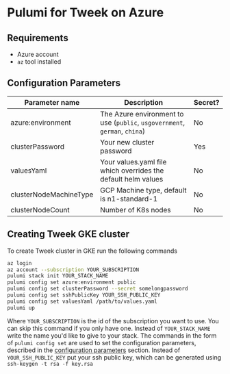 # Pulumi for Tweek on Azure

## Requirements
 * Azure account
 * `az` tool installed

## Configuration Parameters
|Parameter name|Description|Secret?|
|----|----|----|
|azure:environment|The Azure environment to use (`public`, `usgovernment`, `german`, `china`)|No|
|clusterPassword|Your new cluster password|Yes|
|valuesYaml|Your values.yaml file which overrides the default helm values|No|
|clusterNodeMachineType|GCP Machine type, default is n1-standard-1|No|
|clusterNodeCount|Number of K8s nodes|No|

## Creating Tweek GKE cluster
To create Tweek cluster in GKE run the following commands

```bash
az login
az account --subscription YOUR_SUBSCRIPTION
pulumi stack init YOUR_STACK_NAME
pulumi config set azure:environment public
pulumi config set clusterPassword --secret somelongpassword
pulumi config set sshPublicKey YOUR_SSH_PUBLIC_KEY
pulumi config set valuesYaml /path/to/values.yaml
pulumi up
```

Where `YOUR_SUBSCRIPTION` is the id of the subscription you want to use. You can skip this command if you only have one.
Instead of `YOUR_STACK_NAME` write the name you'd like to give to your stack.
The commands in the form of `pulumi config set` are used to set the configuration parameters,
described in the [configuration parameters](#configuration-parameters) section.
Instead of `YOUR_SSH_PUBLIC_KEY` put your ssh public key, which can be generated using `ssh-keygen -t rsa -f key.rsa`